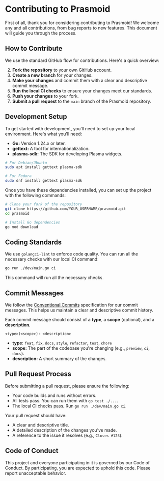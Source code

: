# Contributing to Prasmoid

First of all, thank you for considering contributing to Prasmoid! We welcome any and all contributions, from bug reports to new features. This document will guide you through the process.

## How to Contribute

We use the standard GitHub flow for contributions. Here's a quick overview:

2.  **Fork the repository** to your own GitHub account.
3.  **Create a new branch** for your changes.
4.  **Make your changes** and commit them with a clear and descriptive commit message.
5.  **Run the local CI checks** to ensure your changes meet our standards.
6.  **Push your changes** to your fork.
7.  **Submit a pull request** to the `main` branch of the Prasmoid repository.

## Development Setup

To get started with development, you'll need to set up your local environment. Here's what you'll need:

- **Go:** Version 1.24.x or later.
- **gettext:** A tool for internationalization.
- **plasma-sdk:** The SDK for developing Plasma widgets.

```bash
# For Debian/Ubuntu
sudo apt install gettext plasma-sdk

# For Fedora
sudo dnf install gettext plasma-sdk
```

Once you have these dependencies installed, you can set up the project with the following commands:

```bash
# Clone your fork of the repository
git clone https://github.com/YOUR_USERNAME/prasmoid.git
cd prasmoid

# Install Go dependencies
go mod download
```

## Coding Standards

We use `golangci-lint` to enforce code quality. You can run all the necessary checks with our local CI command:

```bash
go run ./dev/main.go ci
```

This command will run all the necessary checks.

## Commit Messages

We follow the [Conventional Commits](https://www.conventionalcommits.org/en/v1.0.0/) specification for our commit messages. This helps us maintain a clear and descriptive commit history.

Each commit message should consist of a **type**, a **scope** (optional), and a **description**.

```
<type>(<scope>): <description>
```

- **type:** `feat`, `fix`, `docs`, `style`, `refactor`, `test`, `chore`
- **scope:** The part of the codebase you're changing (e.g., `preview`, `ci`, `docs`).
- **description:** A short summary of the changes.

## Pull Request Process

Before submitting a pull request, please ensure the following:

- Your code builds and runs without errors.
- All tests pass. You can run them with `go test ./...`.
- The local CI checks pass. Run `go run ./dev/main.go ci`.

Your pull request should have:

- A clear and descriptive title.
- A detailed description of the changes you've made.
- A reference to the issue it resolves (e.g., `Closes #123`).

## Code of Conduct

This project and everyone participating in it is governed by our Code of Conduct. By participating, you are expected to uphold this code. Please report unacceptable behavior.
